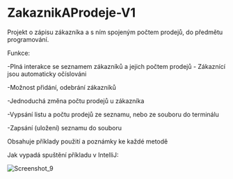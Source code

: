 # ZakaznikAProdeje-V1
Projekt o zápisu zákazníka a s ním spojeným počtem prodejů, do předmětu programování.

Funkce:

-Plná interakce se seznamem zákazníků a jejich počtem prodejů - Zákaznící jsou automaticky očíslováni

-Možnost přidání, odebrání zákazníků

-Jednoduchá změna počtu prodejů u zákazníka

-Vypsání listu a počtu prodejů ze seznamu, nebo ze souboru do terminálu

-Zapsání (uložení) seznamu do souboru


Obsahuje příklady použití a poznámky ke každé metodě

Jak vypadá spuštění příkladu v IntelliJ:

![Screenshot_9](https://user-images.githubusercontent.com/88940474/212467466-c978d2b5-c1ac-4ff1-9a50-6ad9bb9150f7.png)
